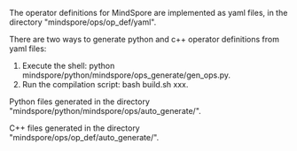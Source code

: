 The operator definitions for MindSpore are implemented as yaml files, in the directory "mindspore/ops/op_def/yaml".

There are two ways to generate python and c++ operator definitions from yaml files:

1. Execute the shell: python mindspore/python/mindspore/ops_generate/gen_ops.py.
2. Run the compilation script: bash build.sh xxx.

Python files generated in the directory "mindspore/python/mindspore/ops/auto_generate/".

C++ files generated in the directory "mindspore/ops/op_def/auto_generate/".
